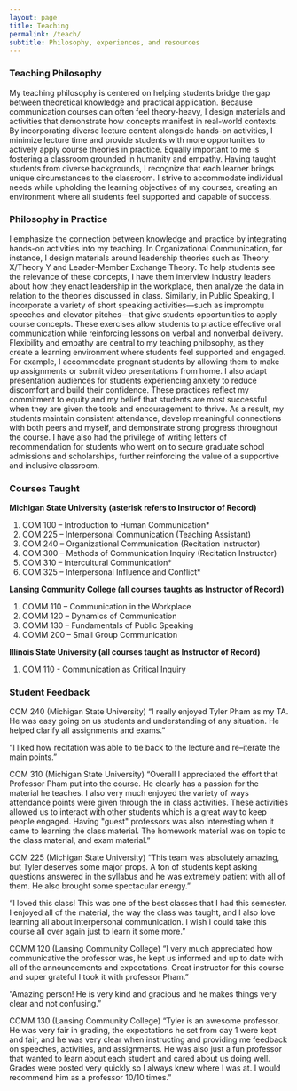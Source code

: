 ```yaml
---
layout: page
title: Teaching
permalink: /teach/
subtitle: Philosophy, experiences, and resources
---
```


### Teaching Philosophy
My teaching philosophy is centered on helping students bridge the gap between theoretical knowledge and practical application. Because communication courses can often feel theory-heavy, I design materials and activities that demonstrate how concepts manifest in real-world contexts. By incorporating diverse lecture content alongside hands-on activities, I minimize lecture time and provide students with more opportunities to actively apply course theories in practice. Equally important to me is fostering a classroom grounded in humanity and empathy. Having taught students from diverse backgrounds, I recognize that each learner brings unique circumstances to the classroom. I strive to accommodate individual needs while upholding the learning objectives of my courses, creating an environment where all students feel supported and capable of success.

### Philosophy in Practice
I emphasize the connection between knowledge and practice by integrating hands-on activities into my teaching. In Organizational Communication, for instance, I design materials around leadership theories such as Theory X/Theory Y and Leader-Member Exchange Theory. To help students see the relevance of these concepts, I have them interview industry leaders about how they enact leadership in the workplace, then analyze the data in relation to the theories discussed in class. Similarly, in Public Speaking, I incorporate a variety of short speaking activities—such as impromptu speeches and elevator pitches—that give students opportunities to apply course concepts. These exercises allow students to practice effective oral communication while reinforcing lessons on verbal and nonverbal delivery.
Flexibility and empathy are central to my teaching philosophy, as they create a learning environment where students feel supported and engaged. For example, I accommodate pregnant students by allowing them to make up assignments or submit video presentations from home. I also adapt presentation audiences for students experiencing anxiety to reduce discomfort and build their confidence. These practices reflect my commitment to equity and my belief that students are most successful when they are given the tools and encouragement to thrive. As a result, my students maintain consistent attendance, develop meaningful connections with both peers and myself, and demonstrate strong progress throughout the course. I have also had the privilege of writing letters of recommendation for students who went on to secure graduate school admissions and scholarships, further reinforcing the value of a supportive and inclusive classroom.

### Courses Taught

**Michigan State University (asterisk refers to Instructor of Record)**
1.	COM 100 – Introduction to Human Communication*
2.	COM 225 – Interpersonal Communication (Teaching Assistant)
3.	COM 240 – Organizational Communication (Recitation Instructor)
4.	COM 300 – Methods of Communication Inquiry (Recitation Instructor)
5.	COM 310 – Intercultural Communication*
6.	COM 325 – Interpersonal Influence and Conflict*

**Lansing Community College (all courses taughts as Instructor of Record)**
1.	COMM 110 – Communication in the Workplace
2.	COMM 120 – Dynamics of Communication
3.	COMM 130 – Fundamentals of Public Speaking 
4.	COMM 200 – Small Group Communication 

**Illinois State University (all courses taught as Instructor of Record)**
1. COM 110 - Communication as Critical Inquiry

### Student Feedback ###
COM 240 (Michigan State University)
“I really enjoyed Tyler Pham as my TA. He was easy going on us students and understanding of any situation. He helped clarify all assignments and exams.”

“I liked how recitation was able to tie back to the lecture and re–iterate the main points.”

COM 310 (Michigan State University)
“Overall I appreciated the effort that Professor Pham put into the course. He clearly has a passion for the material he teaches. I also very much enjoyed the variety of ways attendance points were given through the in class activities. These activities allowed us to interact with other students which is a great way to keep people engaged. Having "guest" professors was also interesting when it came to learning the class material. The homework material was on topic to the class material, and exam material.”

COM 225 (Michigan State University)
“This team was absolutely amazing, but Tyler deserves some major props. A ton of students kept asking questions answered in the syllabus and he was extremely patient with all of them. He also brought some spectacular energy.”

“I loved this class! This was one of the best classes that I had this semester. I enjoyed all of the material, the way the class was taught, and I also love learning all about interpersonal communication. I wish I could take this course all over again just to learn it some more.”

COMM 120 (Lansing Community College)
“I very much appreciated how communicative the professor was, he kept us informed and up to date with all of the announcements and expectations. Great instructor for this course and super grateful I took it with professor Pham.” 

“Amazing person! He is very kind and gracious and he makes things very clear and not confusing.”

COMM 130 (Lansing Community College)
“Tyler is an awesome professor. He was very fair in grading, the expectations he set from day 1 were kept and fair, and he was very clear when instructing and providing me feedback on speeches, activities, and assignments. He was also just a fun professor that wanted to learn about each student and cared about us doing well. Grades were posted very quickly so I always knew where I was at. I would recommend him as a professor 10/10 times.”

